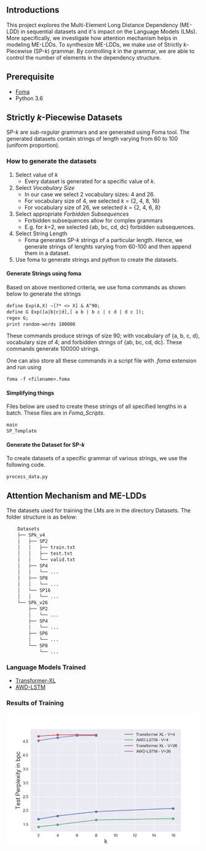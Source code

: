 ## Introductions
This project explores the Multi-Element Long Distance Dependency (ME-LDD) in sequential datasets and it's impact on the Language Models (LMs). More specifically, we investigate how attention mechanism helps in modeling ME-LDDs. To synthesize ME-LDDs, we make use of Strictly _k_-Piecewise (SP-_k_) grammar. By controlling _k_ in the grammar, we are able to control the number of elements in the dependency structure.

## Prerequisite
- [Foma](https://fomafst.github.io/)
- Python 3.6

## Strictly _k_-Piecewise Datasets
SP-_k_ are _sub-regular_ grammars and are generated using Foma tool. The generated datasets contain strings of length varying from 60 to 100 (uniform proportion).

### How to generate the datasets
1. Select value of _k_
   - Every dataset is generated for a specific value of _k_.
2. Select _Vocabulary Size_
   - In our case we select 2 vocabulary sizes: 4 and 26.
   - For vocabulary size of 4, we selected _k_ = {2, 4, 8, 16}
   - For vocabulary size of 26, we selected _k_ = {2, 4, 6, 8}
3. Select appropriate _Forbidden Subsequences_
   - Forbidden subsequences allow for complex grammars
   - E.g. for _k_=2, we selected {ab, bc, cd, dc} forbidden subsequences.
4. Select String Length
   - Foma generates SP-_k_ strings of a particular length. Hence, we generate strings of lenghts varying from 60-100 and then append them in a dataset.
5. Use foma to generate strings and python to create the datasets.

#### Generate Strings using foma
Based on above mentioned criteria, we use foma commands as shown below to generate the strings
```
define Exp(A,X) ~[?* <> X] & A^90;
define G Exp([a|b|c|d],[ a b | b c | c d | d c ]);
regex G;
print random-words 100000
```
These commands produce strings of size 90; with vocabulary of {a, b, c, d}, vocabulary size of 4; and forbidden strings of {ab, bc, cd, dc}. These commands generate 100000 strings.

One can also store all these commands in a script file with  _.foma_ extension and run using
```
foma -f <filename>.foma
```

#### Simplifying things
Files below are used to create these strings of all specified lengths in a batch. These files are in _Foma_Scripts_.
```
main
SP_Template
```

#### Generate the Dataset for SP-_k_
To create datasets of a specific grammar of various strings, we use the following code.
```
process_data.py
```

## Attention Mechanism and ME-LDDs
The datasets used for training the LMs are in the directory Datasets. The folder structure is as below:
```
    Datasets
    ├── SPk_v4
    │   ├── SP2
    │   │   ├── train.txt
    │   │   ├── test.txt
    │   │   └── valid.txt
    │   ├── SP4
    │   │   └── ...
    │   ├── SP8
    │   │   └── ...
    │   └── SP16
    │   │   └── ...
    └── SPk_v26
        ├── SP2
        │   └── ...
        ├── SP4
        │   └── ...
        ├── SP6
        │   └── ...
        └── SP8
            └── ...
```

### Language Models Trained
- [Transformer-XL](https://github.com/kimiyoung/transformer-xl)
- [AWD-LSTM](https://github.com/salesforce/awd-lstm-lm)

### Results of Training
![image](https://raw.githubusercontent.com/silentknight/DelFol-ACL-2019/master/perplexity.png)
<!--## Please cite the paper
```
Hello
```-->
